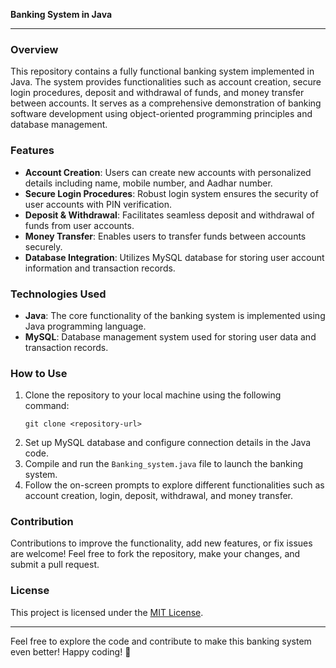 **Banking System in Java**

---

### Overview
This repository contains a fully functional banking system implemented in Java. The system provides functionalities such as account creation, secure login procedures, deposit and withdrawal of funds, and money transfer between accounts. It serves as a comprehensive demonstration of banking software development using object-oriented programming principles and database management.

### Features
- **Account Creation**: Users can create new accounts with personalized details including name, mobile number, and Aadhar number.
- **Secure Login Procedures**: Robust login system ensures the security of user accounts with PIN verification.
- **Deposit & Withdrawal**: Facilitates seamless deposit and withdrawal of funds from user accounts.
- **Money Transfer**: Enables users to transfer funds between accounts securely.
- **Database Integration**: Utilizes MySQL database for storing user account information and transaction records.

### Technologies Used
- **Java**: The core functionality of the banking system is implemented using Java programming language.
- **MySQL**: Database management system used for storing user data and transaction records.

### How to Use
1. Clone the repository to your local machine using the following command:
   ```
   git clone <repository-url>
   ```
2. Set up MySQL database and configure connection details in the Java code.
3. Compile and run the `Banking_system.java` file to launch the banking system.
4. Follow the on-screen prompts to explore different functionalities such as account creation, login, deposit, withdrawal, and money transfer.

### Contribution
Contributions to improve the functionality, add new features, or fix issues are welcome! Feel free to fork the repository, make your changes, and submit a pull request.

### License
This project is licensed under the [MIT License](LICENSE).

---

Feel free to explore the code and contribute to make this banking system even better! Happy coding! 🚀
